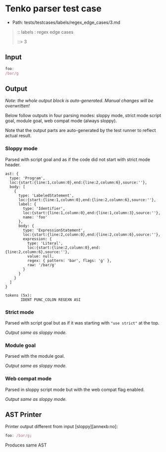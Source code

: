 # Tenko parser test case

- Path: tests/testcases/labels/regex_edge_cases/3.md

> :: labels : regex edge cases
>
> ::> 3

## Input

`````js
foo:
/bar/g
`````

## Output

_Note: the whole output block is auto-generated. Manual changes will be overwritten!_

Below follow outputs in four parsing modes: sloppy mode, strict mode script goal, module goal, web compat mode (always sloppy).

Note that the output parts are auto-generated by the test runner to reflect actual result.

### Sloppy mode

Parsed with script goal and as if the code did not start with strict mode header.

`````
ast: {
  type: 'Program',
  loc:{start:{line:1,column:0},end:{line:2,column:6},source:''},
  body: [
    {
      type: 'LabeledStatement',
      loc:{start:{line:1,column:0},end:{line:2,column:6},source:''},
      label: {
        type: 'Identifier',
        loc:{start:{line:1,column:0},end:{line:1,column:3},source:''},
        name: 'foo'
      },
      body: {
        type: 'ExpressionStatement',
        loc:{start:{line:2,column:0},end:{line:2,column:6},source:''},
        expression: {
          type: 'Literal',
          loc:{start:{line:2,column:0},end:{line:2,column:6},source:''},
          value: null,
          regex: { pattern: 'bar', flags: 'g' },
          raw: '/bar/g'
        }
      }
    }
  ]
}

tokens (5x):
       IDENT PUNC_COLON REGEXN ASI
`````

### Strict mode

Parsed with script goal but as if it was starting with `"use strict"` at the top.

_Output same as sloppy mode._

### Module goal

Parsed with the module goal.

_Output same as sloppy mode._

### Web compat mode

Parsed in sloppy script mode but with the web compat flag enabled.

_Output same as sloppy mode._

## AST Printer

Printer output different from input [sloppy][annexb:no]:

````js
foo: /bar/g;
````

Produces same AST
